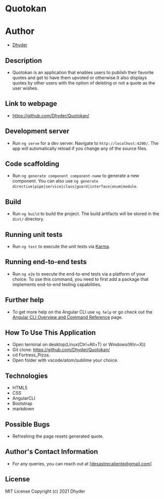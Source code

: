 # Quotokan

# **Author**
* [Dhyder](https://github.com/Dhyder)

## Description
* Quotokan is an application that enables users to publish their favorite quotes and get to have them upvoted or otherwise.It also displays quotes by other users with the option of deleting or not a quote as the user wishes.

## Link to webpage
* https://github.com/Dhyder/Quotokan/

## Development server

* Run `ng serve` for a dev server. Navigate to `http://localhost:4200/`. The app will automatically reload if you change any of the source files.

## Code scaffolding

* Run `ng generate component component-name` to generate a new component. You can also use `ng generate directive|pipe|service|class|guard|interface|enum|module`.

## Build

* Run `ng build` to build the project. The build artifacts will be stored in the `dist/` directory.

## Running unit tests

* Run `ng test` to execute the unit tests via [Karma](https://karma-runner.github.io).

## Running end-to-end tests

* Run `ng e2e` to execute the end-to-end tests via a platform of your choice. To use this command, you need to first add a package that implements end-to-end testing capabilities.

## Further help

* To get more help on the Angular CLI use `ng help` or go check out the [Angular CLI Overview and Command Reference](https://angular.io/cli) page.

## How To Use This Application
* Open terminal on desktop(Linux(Ctrl+Alt+T) or Windows(Win+X))
*  Git clone: https://github.com/Dhyder/Quotokan/
* cd Fortress_Pizza.
* Open folder with vscode/atom/sublime your choice.

## Technologies
- HTML5
- CSS
- AngularCLI
- Bootstrap
- markdown

## Possible Bugs
* Refreshing the page resets generated quote.
## Author's Contact Information
* For any queries, you can reach out at [desastrecaliente@gmail.com]
## License
MIT License
Copyright (c) 2021 Dhyder
